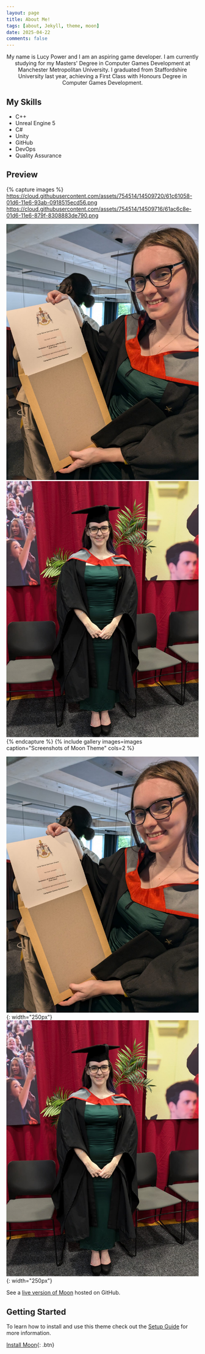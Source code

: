 ```yaml
---
layout: page
title: About Me!
tags: [about, Jekyll, theme, moon]
date: 2025-04-22
comments: false
---
```


<center>My name is Lucy Power and I am an aspiring game developer. I am currently studying for my Masters' Degree in Computer Games Development at Manchester Metropolitan University. I graduated from Staffordshire University last year, achieving a First Class with Honours Degree in Computer Games Development.</center>

## My Skills

-   C++
-   Unreal Engine 5
-   C#
-   Unity
-   GitHub
-   DevOps
-   Quality Assurance

## Preview

{% capture images %}
https://cloud.githubusercontent.com/assets/754514/14509720/61c61058-01d6-11e6-93ab-0918515ecd56.png
https://cloud.githubusercontent.com/assets/754514/14509716/61ac6c8e-01d6-11e6-879f-8308883de790.png

![](/assets/img/graduationPic1.jpg)
![](/assets/img/graduationPic2.jpg)
{% endcapture %}
{% include gallery images=images caption="Screenshots of Moon Theme" cols=2 %}

![](/assets/img/graduationPic1.jpg){: width="250px"}
![](/assets/img/graduationPic2.jpg){: width="250px"}


See a [live version of Moon](http://TolgaTatli.github.io/Moonrise) hosted on GitHub.

## Getting Started

To learn how to install and use this theme check out the [Setup Guide](http://taylantatli.me/Moon/moon-theme/) for more information.

[Install Moon](https://github.com/TolgaTatli/Moonrise){: .btn}
